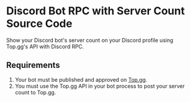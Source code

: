 # Discord Bot RPC with Server Count Source Code
Show your Discord bot's server count on your Discord profile using Top.gg's API with Discord RPC.

## Requirements
1. Your bot must be published and approved on <a target="_blank" href="https://top.gg/bot/add">Top.gg</a>.
2. You must use the Top.gg API in your bot process to post your server count to Top.gg.
